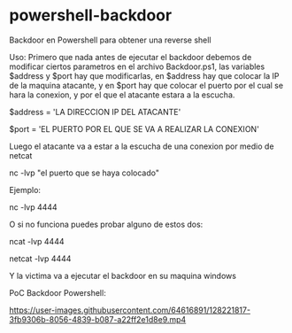 # powershell-backdoor
Backdoor en Powershell para obtener una reverse shell

Uso:
Primero que nada antes de ejecutar el backdoor debemos de modificar ciertos parametros en el archivo Backdoor.ps1, las variables $address y $port hay que modificarlas, en $address hay que colocar la IP de la maquina atacante, y en $port hay que colocar el puerto por el cual se hara la conexion, y por el que el atacante estara a la escucha.

$address = 'LA DIRECCION IP DEL ATACANTE'

$port = 'EL PUERTO POR EL QUE SE VA A REALIZAR LA CONEXION'

Luego el atacante va a estar a la escucha de una conexion por medio de netcat

nc -lvp "el puerto que se haya colocado"

Ejemplo:

nc -lvp 4444

O si no funciona puedes probar alguno de estos dos:

ncat -lvp 4444

netcat -lvp 4444

Y la victima va a ejecutar el backdoor en su maquina windows

PoC Backdoor Powershell:

https://user-images.githubusercontent.com/64616891/128221817-3fb9306b-8056-4839-b087-a22ff2e1d8e9.mp4
